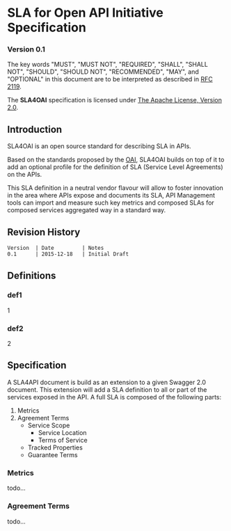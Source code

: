 # SLA for Open API Initiative Specification

### Version 0.1

The key words "MUST", "MUST NOT", "REQUIRED", "SHALL", "SHALL NOT", "SHOULD", "SHOULD NOT", "RECOMMENDED", "MAY", and "OPTIONAL" 
in this document are to be interpreted as described in [RFC 2119](http://www.ietf.org/rfc/rfc2119.txt).

The **SLA4OAI** specification is licensed under [The Apache License, Version 2.0](http://www.apache.org/licenses/LICENSE-2.0.html).

## Introduction
SLA4OAI is an open source standard for describing SLA in APIs.

Based on the standards proposed by the [OAI](https://openapis.org/specification), SLA4OAI builds on top of it to add an optional profile
for the definition of SLA (Service Level Agreements) on the APIs.

This SLA definition in a neutral vendor flavour will allow to foster innovation in the area where APIs expose and documents its SLA, 
API Management tools can import and measure such key metrics and composed SLAs for composed services aggregated way in a standard way.

## Revision History

	Version  | Date         | Notes
	0.1      | 2015-12-18   | Initial Draft 

## Definitions

### def1
1
### def2
2

## Specification
A SLA4API document is build as an extension to a given Swagger 2.0 document. This extension will add a SLA definition to all or part of the services exposed in 
the API.
A full SLA is composed of the following parts:

1. Metrics
2. Agreement Terms
	- Service Scope
		- Service Location
		- Terms of Service
	- Tracked Properties
	- Guarantee Terms

### Metrics
todo...

### Agreement Terms
todo...